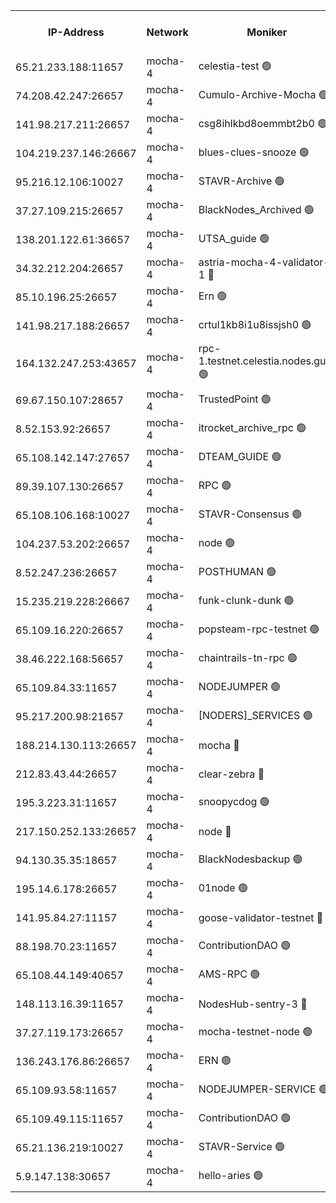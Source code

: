 


<table><tr><th>IP-Address</th><th>Network</th><th>Moniker</th><th>Latest Block Height</th><th>Earliest Block Height</th><th>Catching Up</th><th>Tx Index</th><th>Voting Power</th><th>Version</th><th>Scan Time</th></tr><tr><td>65.21.233.188:11657</td><td>mocha-4</td><td>celestia-test 🟢</td><td>5146357</td><td>0</td><td>False</td><td>on</td><td>0</td><td>3.3.1-mocha</td><td>2025-03-13T16:05:56.954594362UTC</td></tr><tr><td>74.208.42.247:26657</td><td>mocha-4</td><td>Cumulo-Archive-Mocha 🟢</td><td>5146325</td><td>1</td><td>False</td><td>on</td><td>0</td><td>3.4.0-mocha</td><td>2025-03-13T16:03:08.866700698UTC</td></tr><tr><td>141.98.217.211:26657</td><td>mocha-4</td><td>csg8ihlkbd8oemmbt2b0 🟢</td><td>5146327</td><td>1</td><td>False</td><td>on</td><td>0</td><td>3.4.0-mocha</td><td>2025-03-13T16:03:17.981040868UTC</td></tr><tr><td>104.219.237.146:26667</td><td>mocha-4</td><td>blues-clues-snooze 🟢</td><td>5146327</td><td>1</td><td>False</td><td>off</td><td>0</td><td>3.2.0-mocha</td><td>2025-03-13T16:03:19.164309133UTC</td></tr><tr><td>95.216.12.106:10027</td><td>mocha-4</td><td>STAVR-Archive 🟢</td><td>5112515</td><td>1</td><td>False</td><td>on</td><td>0</td><td>3.4.0-mocha</td><td>2025-03-13T16:03:21.691585871UTC</td></tr><tr><td>37.27.109.215:26657</td><td>mocha-4</td><td>BlackNodes_Archived 🟢</td><td>5146328</td><td>1</td><td>False</td><td>off</td><td>0</td><td>3.3.0-mocha</td><td>2025-03-13T16:03:24.178541391UTC</td></tr><tr><td>138.201.122.61:36657</td><td>mocha-4</td><td>UTSA_guide 🟢</td><td>5146329</td><td>1</td><td>False</td><td>on</td><td>0</td><td>3.4.0-mocha</td><td>2025-03-13T16:03:26.598564483UTC</td></tr><tr><td>34.32.212.204:26657</td><td>mocha-4</td><td>astria-mocha-4-validator-1 🔴</td><td>5146329</td><td>1</td><td>False</td><td>on</td><td>10509044</td><td>3.4.0</td><td>2025-03-13T16:03:26.917016622UTC</td></tr><tr><td>85.10.196.25:26657</td><td>mocha-4</td><td>Ern 🟢</td><td>5146332</td><td>1</td><td>False</td><td>on</td><td>0</td><td>3.4.0-mocha</td><td>2025-03-13T16:03:41.676034588UTC</td></tr><tr><td>141.98.217.188:26657</td><td>mocha-4</td><td>crtul1kb8i1u8issjsh0 🟢</td><td>5146335</td><td>1</td><td>False</td><td>on</td><td>0</td><td>3.4.0-mocha</td><td>2025-03-13T16:03:58.367672139UTC</td></tr><tr><td>164.132.247.253:43657</td><td>mocha-4</td><td>rpc-1.testnet.celestia.nodes.guru 🟢</td><td>5146340</td><td>1</td><td>False</td><td>on</td><td>0</td><td>3.4.0-mocha</td><td>2025-03-13T16:04:29.610854797UTC</td></tr><tr><td>69.67.150.107:28657</td><td>mocha-4</td><td>TrustedPoint 🟢</td><td>5146343</td><td>1</td><td>False</td><td>on</td><td>0</td><td>3.3.0-mocha</td><td>2025-03-13T16:04:47.579678786UTC</td></tr><tr><td>8.52.153.92:26657</td><td>mocha-4</td><td>itrocket_archive_rpc 🟢</td><td>5146348</td><td>1</td><td>False</td><td>on</td><td>0</td><td>3.4.0-mocha</td><td>2025-03-13T16:05:09.939563664UTC</td></tr><tr><td>65.108.142.147:27657</td><td>mocha-4</td><td>DTEAM_GUIDE 🟢</td><td>5146352</td><td>1</td><td>False</td><td>on</td><td>0</td><td>3.4.0-mocha</td><td>2025-03-13T16:05:29.841814399UTC</td></tr><tr><td>89.39.107.130:26657</td><td>mocha-4</td><td>RPC 🟢</td><td>5146352</td><td>1</td><td>False</td><td>on</td><td>0</td><td>3.4.0-mocha</td><td>2025-03-13T16:05:30.191203112UTC</td></tr><tr><td>65.108.106.168:10027</td><td>mocha-4</td><td>STAVR-Consensus 🟢</td><td>5146356</td><td>1</td><td>False</td><td>on</td><td>0</td><td>3.4.0-mocha</td><td>2025-03-13T16:05:49.853681376UTC</td></tr><tr><td>104.237.53.202:26657</td><td>mocha-4</td><td>node 🟢</td><td>5146358</td><td>1</td><td>False</td><td>on</td><td>0</td><td>3.4.0-mocha</td><td>2025-03-13T16:06:00.684791302UTC</td></tr><tr><td>8.52.247.236:26657</td><td>mocha-4</td><td>POSTHUMAN 🟢</td><td>5146359</td><td>1</td><td>False</td><td>on</td><td>0</td><td>3.4.0-mocha</td><td>2025-03-13T16:06:06.214471032UTC</td></tr><tr><td>15.235.219.228:26667</td><td>mocha-4</td><td>funk-clunk-dunk 🟢</td><td>5146362</td><td>1</td><td>False</td><td>off</td><td>0</td><td>3.2.0-mocha</td><td>2025-03-13T16:06:19.574826653UTC</td></tr><tr><td>65.109.16.220:26657</td><td>mocha-4</td><td>popsteam-rpc-testnet 🟢</td><td>5146363</td><td>1</td><td>False</td><td>on</td><td>0</td><td>3.4.0-mocha</td><td>2025-03-13T16:06:28.702381971UTC</td></tr><tr><td>38.46.222.168:56657</td><td>mocha-4</td><td>chaintrails-tn-rpc 🟢</td><td>5146369</td><td>1</td><td>False</td><td>on</td><td>0</td><td>3.4.0-mocha</td><td>2025-03-13T16:06:58.959948636UTC</td></tr><tr><td>65.109.84.33:11657</td><td>mocha-4</td><td>NODEJUMPER 🟢</td><td>5146358</td><td>3214501</td><td>False</td><td>off</td><td>0</td><td>3.0.0-mocha</td><td>2025-03-13T16:06:01.131052801UTC</td></tr><tr><td>95.217.200.98:21657</td><td>mocha-4</td><td>[NODERS]_SERVICES 🟢</td><td>5146326</td><td>3453468</td><td>False</td><td>on</td><td>0</td><td>3.2.0-mocha</td><td>2025-03-13T16:03:15.413428085UTC</td></tr><tr><td>188.214.130.113:26657</td><td>mocha-4</td><td>mocha 🔴</td><td>5146335</td><td>4163991</td><td>False</td><td>off</td><td>100001</td><td>3.4.0</td><td>2025-03-13T16:04:00.798137563UTC</td></tr><tr><td>212.83.43.44:26657</td><td>mocha-4</td><td>clear-zebra 🔴</td><td>5146342</td><td>4200001</td><td>False</td><td>on</td><td>500001</td><td>3.3.1-mocha</td><td>2025-03-13T16:04:38.350939000UTC</td></tr><tr><td>195.3.223.31:11657</td><td>mocha-4</td><td>snoopycdog 🟢</td><td>5146365</td><td>4208501</td><td>False</td><td>off</td><td>0</td><td>3.4.0</td><td>2025-03-13T16:06:35.422219602UTC</td></tr><tr><td>217.150.252.133:26657</td><td>mocha-4</td><td>node 🔴</td><td>5146352</td><td>4244833</td><td>False</td><td>off</td><td>100505</td><td>3.4.0-mocha</td><td>2025-03-13T16:05:32.586620286UTC</td></tr><tr><td>94.130.35.35:18657</td><td>mocha-4</td><td>BlackNodesbackup 🟢</td><td>5146370</td><td>4579501</td><td>False</td><td>on</td><td>0</td><td>3.0.0-mocha</td><td>2025-03-13T16:07:01.943664901UTC</td></tr><tr><td>195.14.6.178:26657</td><td>mocha-4</td><td>01node 🟢</td><td>5146349</td><td>4633398</td><td>False</td><td>on</td><td>0</td><td>3.4.0</td><td>2025-03-13T16:05:14.412831944UTC</td></tr><tr><td>141.95.84.27:11157</td><td>mocha-4</td><td>goose-validator-testnet 🔴</td><td>5146349</td><td>4732501</td><td>False</td><td>on</td><td>4017</td><td>3.4.0-mocha</td><td>2025-03-13T16:05:17.176140723UTC</td></tr><tr><td>88.198.70.23:11657</td><td>mocha-4</td><td>ContributionDAO 🟢</td><td>5146343</td><td>4870504</td><td>False</td><td>off</td><td>0</td><td>3.4.0-mocha</td><td>2025-03-13T16:04:44.748668997UTC</td></tr><tr><td>65.108.44.149:40657</td><td>mocha-4</td><td>AMS-RPC 🟢</td><td>5146349</td><td>4968112</td><td>False</td><td>on</td><td>0</td><td>3.2.0</td><td>2025-03-13T16:05:14.837736604UTC</td></tr><tr><td>148.113.16.39:11657</td><td>mocha-4</td><td>NodesHub-sentry-3 🔴</td><td>5146346</td><td>5025412</td><td>False</td><td>on</td><td>107152</td><td>3.3.1</td><td>2025-03-13T16:04:59.009529781UTC</td></tr><tr><td>37.27.119.173:26657</td><td>mocha-4</td><td>mocha-testnet-node 🟢</td><td>5146356</td><td>5025422</td><td>False</td><td>on</td><td>0</td><td>3.4.0-mocha</td><td>2025-03-13T16:05:49.380166758UTC</td></tr><tr><td>136.243.176.86:26657</td><td>mocha-4</td><td>ERN 🟢</td><td>5146357</td><td>5026501</td><td>False</td><td>off</td><td>0</td><td>3.4.0-mocha</td><td>2025-03-13T16:05:57.669589601UTC</td></tr><tr><td>65.109.93.58:11657</td><td>mocha-4</td><td>NODEJUMPER-SERVICE 🟢</td><td>5146370</td><td>5142212</td><td>False</td><td>off</td><td>0</td><td>3.4.0</td><td>2025-03-13T16:07:01.654654405UTC</td></tr><tr><td>65.109.49.115:11657</td><td>mocha-4</td><td>ContributionDAO 🟢</td><td>5146344</td><td>5143445</td><td>False</td><td>off</td><td>0</td><td>3.4.0-mocha</td><td>2025-03-13T16:04:47.975437429UTC</td></tr><tr><td>65.21.136.219:10027</td><td>mocha-4</td><td>STAVR-Service 🟢</td><td>5144897</td><td>5143501</td><td>False</td><td>on</td><td>0</td><td>3.4.0-mocha</td><td>2025-03-13T16:03:18.428338347UTC</td></tr><tr><td>5.9.147.138:30657</td><td>mocha-4</td><td>hello-aries 🟢</td><td>5146342</td><td>5144501</td><td>False</td><td>off</td><td>0</td><td>3.4.0-mocha</td><td>2025-03-13T16:04:38.046776882UTC</td></tr></table>